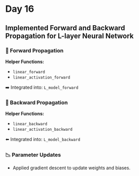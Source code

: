 # Day 16

## Implemented Forward and Backward Propagation for L-layer Neural Network

### 🔁 Forward Propagation
**Helper Functions:**
- `linear_forward`
- `linear_activation_forward`

➡️ Integrated into: `L_model_forward`

### 🔄 Backward Propagation
**Helper Functions:**
- `linear_backward`
- `linear_activation_backward`

⬅️ Integrated into: `L_model_backward`

### 📉 Parameter Updates
- Applied gradient descent to update weights and biases.
